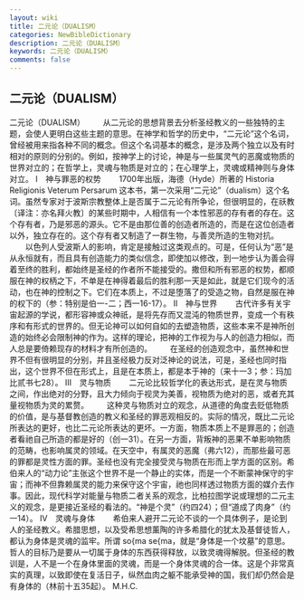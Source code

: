 ```yaml
---
layout: wiki
title: 二元论（DUALISM）
categories: NewBibleDictionary
description: 二元论（DUALISM）
keywords: 二元论（DUALISM）
comments: false
---
```


## 二元论（DUALISM）



二元论（DUALISM）
　　从二元论的思想背景去分析圣经教义的一些独特的主题，会使人更明白这些主题的意思。在神学和哲学的历史中，“二元论”这个名词，曾经被用来指各种不同的概念。但这个名词基本的概念，是涉及两个独立以及有时相对的原则的分别的。例如，按神学上的讨论，神是与一些属灵气的恶魔或物质的世界对立的；在哲学上，灵魂与物质是对立的；在心理学上，灵魂或精神则与身体对立。
Ⅰ　神与罪恶的权势
　　1700年出版，海德（Hyde）所著的 Historia Religionis Veterum Persarum 这本书，第一次采用“二元论”（dualism）这个名词。虽然专家对于波斯宗教整体上是否属于二元论有所争论，但很明显的，在祅教〔译注：亦名拜火教〕的某些时期中，人相信有一个本性邪恶的存有者的存在。这个存有者，乃是邪恶的源头。它不是由那位善的创造者所造的，而是在这位创造者以外，独立存在的。这个存有者又制造了一群生物，与善灵所造的生物对抗。
　　以色列人受波斯人的影响，肯定是接触过这类观点的。可是，任何认为“恶”是从永恒就有，而且具有创造能力的类似信念，即使加以修改，到一地步认为善会得着至终的胜利，都始终是圣经的作者所不能接受的。撒但和所有邪恶的权势，都顺服在神的权柄之下，不单是在神得着最后的胜利那一天是如此，就是它们现今的活动，也在神的控制之下。它们在本质上，不过是堕落了的受造之物，自然是服在神的权下的（参：特别是伯一-二；西一16-17）。
Ⅱ　神与世界
　　古代许多有关宇宙起源的学说，都形容神或众神祇，是将先存而又混沌的物质世界，变成一个有秩序和有形式的世界的。但无论神可以如何自如的去塑造物质，这些本来不是神所创造的始终必会限制神的作为。这样的理论，把神的工作视为与人的创造力相似，而人总是要倚赖现存的材料才有所创造的。
　　在圣经的创造观念中，虽然神和世界不但有很明显的分别，并且圣经极力反对泛神论的说法，可是，圣经也同时指出，这个世界不但在形式上，且是在本质上，都是本于神的（来十一3；参：玛加比贰书七28）。
Ⅲ　灵与物质
　　二元论比较哲学化的表达形式，是在灵与物质之间，作出绝对的分野，且大力倾向于视灵为美善，视物质为绝对的恶，或者充其量视物质为灵的累赘。
　　这种灵与物质对立的观念，从道德的角度去贬低物质的价值，是与基督教创造的教义和圣经的罪恶观相反的。实际的情况，既比二元论所表达的更好，也比二元论所表达的更坏。一方面，物质本质上不是罪恶的；创造者看祂自己所造的都是好的（创一31）。在另一方面，背叛神的恶果不单影响物质的范畴，也影响属灵的领域。在天空中，有属灵的恶魔（弗六12），而那些最可恶的罪都是灵性方面的罪。圣经也没有完全接受灵与物质在形而上学方面的区别。希伯来人的“动力论”主张这个世界不是一个静止的实体，而是一个不断蒙神保守的宇宙；而神不但靠赖属灵的能力来保守这个宇宙，祂也同样透过物质方面的媒介去作事。因此，现代科学对能量与物质二者关系的观念，比柏拉图学说或理想的二元主义的观念，是更接近圣经的看法的。“神是个灵”（约四24）；但“道成了肉身”（约一14）。
Ⅳ　灵魂与身体
　　希伯来人避开二元论不谈的一个具体例子，是论到人的圣经教义。希腊思想，以及受希思想薰陶的许多希腊化的犹太及基督徒哲人，都认为身体是灵魂的监牢。所谓 so{ma se{ma，就是“身体是一个坟墓”的意思。哲人的目标乃是要从一切属于身体的东西获得释放，以致灵魂得解脱。但圣经的教训是，人不是一个在身体里面的灵魂，而是一个身体灵魂的合一体。这是个非常真实的真理，以致即使在复活日子，纵然血肉之躯不能承受神的国，我们却仍然会是有身体的（林前十五35起）。
M.H.C.




